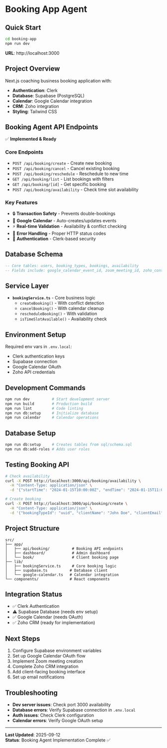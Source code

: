 # Booking App Agent

## Quick Start
```bash
cd booking-app
npm run dev
```
**URL**: http://localhost:3000

## Project Overview
Next.js coaching business booking application with:
- **Authentication**: Clerk
- **Database**: Supabase (PostgreSQL) 
- **Calendar**: Google Calendar integration
- **CRM**: Zoho integration
- **Styling**: Tailwind CSS

## Booking Agent API Endpoints
✅ **Implemented & Ready**

### Core Endpoints
- `POST /api/booking/create` - Create new booking
- `POST /api/booking/cancel` - Cancel existing booking  
- `POST /api/booking/reschedule` - Reschedule to new time
- `GET /api/booking/list` - List bookings with filters
- `GET /api/booking/[id]` - Get specific booking
- `POST /api/booking/availability` - Check time slot availability

### Key Features
- 🔒 **Transaction Safety** - Prevents double-bookings
- 📅 **Google Calendar** - Auto-creates/updates events
- ⚡ **Real-time Validation** - Availability & conflict checking
- 🎯 **Error Handling** - Proper HTTP status codes
- 🔐 **Authentication** - Clerk-based security

## Database Schema
```sql
-- Core tables: users, booking_types, bookings, availability
-- Fields include: google_calendar_event_id, zoom_meeting_id, zoho_contact_id
```

## Service Layer
- **`bookingService.ts`** - Core business logic
  - `createBooking()` - With conflict detection
  - `cancelBooking()` - With calendar cleanup  
  - `rescheduleBooking()` - With validation
  - `isTimeSlotAvailable()` - Availability check

## Environment Setup
Required env vars in `.env.local`:
- Clerk authentication keys
- Supabase connection
- Google Calendar OAuth
- Zoho API credentials

## Development Commands
```bash
npm run dev          # Start development server
npm run build        # Production build
npm run lint         # Code linting
npm run db:setup     # Initialize database
npm run calendar     # Calendar operations
```

## Database Setup
```bash
npm run db:setup     # Creates tables from sql/schema.sql
npm run db:add-roles # Adds user roles
```

## Testing Booking API
```bash
# Check availability
curl -X POST http://localhost:3000/api/booking/availability \
  -H "Content-Type: application/json" \
  -d '{"startTime": "2024-01-15T10:00:00Z", "endTime": "2024-01-15T11:00:00Z"}'

# Create booking  
curl -X POST http://localhost:3000/api/booking/create \
  -H "Content-Type: application/json" \
  -d '{"bookingTypeId": "uuid", "clientName": "John Doe", "clientEmail": "john@example.com", "startTime": "2024-01-15T10:00:00Z"}'
```

## Project Structure
```
src/
├── app/
│   ├── api/booking/          # Booking API endpoints
│   ├── dashboard/            # Admin dashboard
│   └── book/                 # Client booking page
├── lib/
│   ├── bookingService.ts     # Core booking logic
│   ├── supabase.ts          # Database client
│   └── google-calendar.ts   # Calendar integration
└── components/              # React components
```

## Integration Status
- ✅ Clerk Authentication
- ⚠️ Supabase Database (needs env setup)
- ✅ Google Calendar (needs OAuth)
- ✅ Zoho CRM (ready for implementation)

## Next Steps
1. Configure Supabase environment variables
2. Set up Google Calendar OAuth flow
3. Implement Zoom meeting creation
4. Complete Zoho CRM integration
5. Add client-facing booking interface
6. Set up email notifications

## Troubleshooting
- **Dev server issues**: Check port 3000 availability
- **Database errors**: Verify Supabase connection in `.env.local`
- **Auth issues**: Check Clerk configuration
- **Calendar errors**: Verify Google OAuth setup

---
**Last Updated**: 2025-09-12  
**Status**: Booking Agent Implementation Complete ✅